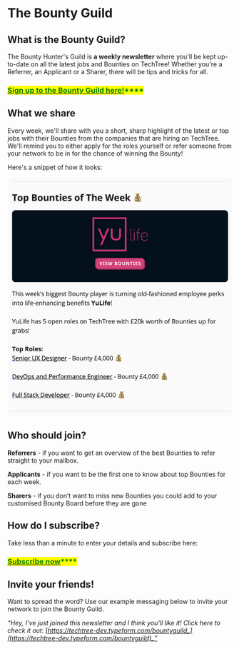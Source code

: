 # The Bounty Guild

## What is the Bounty Guild?

The Bounty Hunter's Guild is **a weekly newsletter** where you'll be kept up-to-date on all the latest jobs and Bounties on TechTree! Whether you're a Referrer, an Applicant or a Sharer, there will be tips and tricks for all.

### [<mark style="color:green;">**Sign up to the Bounty Guild here!**</mark>](https://techtree-dev.typeform.com/bountyguild)<mark style="color:green;">****</mark>

## What we share

Every week, we'll share with you a short, sharp highlight of the latest or top jobs with their Bounties from the companies that are hiring on TechTree. We'll remind you to either apply for the roles yourself or refer someone from your network to be in for the chance of winning the Bounty!

Here's a snippet of how it looks:

![](<../.gitbook/assets/Screenshot 2022-08-02 at 10.13.44.png>)

## Who should join?

**Referrers** - if you want to get an overview of the best Bounties to refer straight to your mailbox.&#x20;

**Applicants** - if you want to be the first one to know about top Bounties for each week.

**Sharers** - if you don’t want to miss new Bounties you could add to your customised Bounty Board before they are gone

## How do I subscribe?

Take less than a minute to enter your details and subscribe here:

### [<mark style="color:green;">**Subscribe now**</mark>](https://techtree-dev.typeform.com/bountyguild)<mark style="color:green;">****</mark>

## Invite your friends!

Want to spread the word? Use our example messaging below to invite your network to join the Bounty Guild.

_“Hey, I’ve just joined this newsletter and I think you'll like it! Click here to check it out:_ [_https://techtree-dev.typeform.com/bountyguild_](https://techtree-dev.typeform.com/bountyguild)_”_
